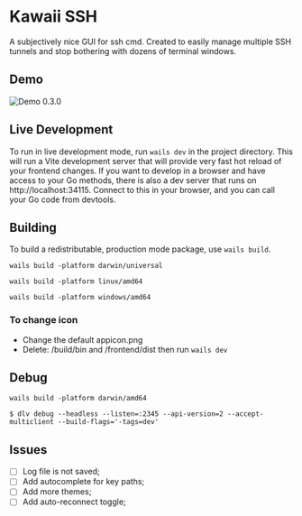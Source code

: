 # Kawaii SSH

A subjectively nice GUI for ssh cmd. Created to easily manage multiple SSH tunnels and stop bothering with dozens of terminal windows.

## Demo

![Demo 0.3.0](etc/demo-0.3.0.gif)


## Live Development

To run in live development mode, run `wails dev` in the project directory. This will run a Vite development
server that will provide very fast hot reload of your frontend changes. If you want to develop in a browser
and have access to your Go methods, there is also a dev server that runs on http://localhost:34115. Connect
to this in your browser, and you can call your Go code from devtools.

## Building

To build a redistributable, production mode package, use `wails build`.

```shell
wails build -platform darwin/universal
```

```shell
wails build -platform linux/amd64
```

```shell
wails build -platform windows/amd64
```

### To change icon
- Change the default appicon.png
- Delete: /build/bin and /frontend/dist then run `wails dev`

## Debug

```shell
wails build -platform darwin/amd64
```

```shell
$ dlv debug --headless --listen=:2345 --api-version=2 --accept-multiclient --build-flags='-tags=dev'
```

## Issues

- [ ] Log file is not saved;
- [ ] Add autocomplete for key paths;
- [ ] Add more themes;
- [ ] Add auto-reconnect toggle;